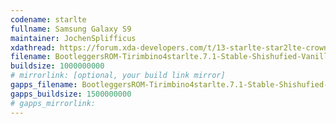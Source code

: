 ```yaml
---
codename: starlte
fullname: Samsung Galaxy S9
maintainer: JochenSplifficus
xdathread: https://forum.xda-developers.com/t/13-starlte-star2lte-crownlte-bootleggers-rom-7-1-shishufied-vanilla-gapps.4576077/
filename: BootleggersROM-Tirimbino4starlte.7.1-Stable-Shishufied-Vanilla-20230412-183917.zip
buildsize: 1000000000
# mirrorlink: [optional, your build link mirror]
gapps_filename: BootleggersROM-Tirimbino4starlte.7.1-Stable-Shishufied-GApps-20230414-133542.zip
gapps_buildsize: 1500000000
# gapps_mirrorlink:
---
```

